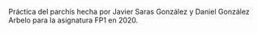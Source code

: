 Práctica del parchís hecha por Javier Saras González y Daniel González Arbelo para la asignatura FP1 en 2020.
